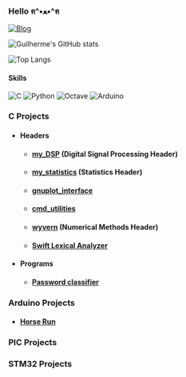 ### Hello ฅ⁠^⁠•⁠ﻌ⁠•⁠^⁠ฅ

[![Blog](https://img.shields.io/badge/LinkedIn-0077B5?style=for-the-badge&logo=linkedin&logoColor=white)](https://www.linkedin.com/in/guilherme-arruda-a28863232/)

![Guilherme's GitHub stats](https://github-readme-stats.vercel.app/api?username=ohananoshi&show_icons=true&theme=dracula)

![Top Langs](https://github-readme-stats.vercel.app/api/top-langs/?username=ohananoshi&layout=compact)

#### Skills

![C](https://img.shields.io/badge/c-%2300599C.svg?style=for-the-badge&logo=c&logoColor=white)
![Python](https://img.shields.io/badge/python-3670A0?style=for-the-badge&logo=python&logoColor=ffdd54)
![Octave](https://img.shields.io/badge/OCTAVE-darkblue?style=for-the-badge&logo=octave&logoColor=fcd683)
![Arduino](https://img.shields.io/badge/-Arduino-00979D?style=for-the-badge&logo=Arduino&logoColor=white)

### C Projects

- #### Headers
  - #### [my_DSP](https://github.com/ohananoshi/my_DSP/tree/main) (Digital Signal Processing Header)
  - #### [my_statistics](https://github.com/ohananoshi/C_Projects/tree/main/Statistics) (Statistics Header)
  - #### [gnuplot_interface](https://github.com/ohananoshi/C_Projects/tree/main/gnuplot_interface)
  - #### [cmd_utilities](https://github.com/ohananoshi/C_Projects)
  - #### [wyvern](https://github.com/ohananoshi/C_Projects/tree/main/numerical_methods) (Numerical Methods Header)
  - #### [Swift Lexical Analyzer](https://github.com/ohananoshi/C_Projects/tree/main/Lexical_analyzer)
- #### Programs
  - #### [Password classifier](https://github.com/ohananoshi/C_Projects/tree/main/Password_classifier)

### Arduino Projects

- #### [Horse Run](https://github.com/ohananoshi/Arduino_projects)

### PIC Projects

### STM32 Projects
